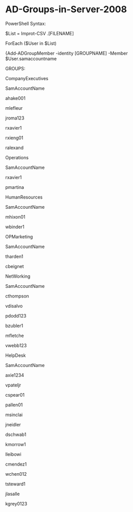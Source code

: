 # AD-Groups-in-Server-2008
PowerShell Syntax:

$List = Improt-CSV .\[FILENAME]

ForEach ($User in $List)

{Add-ADGroupMember -identity [GROUPNAME] -Member $User.samaccountname


GROUPS:


CompanyExecutives

SamAccountName

ahake001

mlefleur

jroma123

rxavier1

rxieng01

ralexand


Operations

SamAccountName

rxavier1

pmartina


HumanResources

SamAccountName

mhixon01

wbinder1


OPMarketing

SamAccountName

tharden1

cbeignet



NetWorking

SamAccountName

cthompson

vdisalvo

pdodd123

bzubler1

mfletche

vwebb123


HelpDesk

SamAccountName

axie1234

vpateljr

cspear01

pallen01

msinclai

jneidler

dschwab1

kmorrow1

lleibowi

cmendez1

wchen012

tsteward1

jlasalle

kgrey0123
